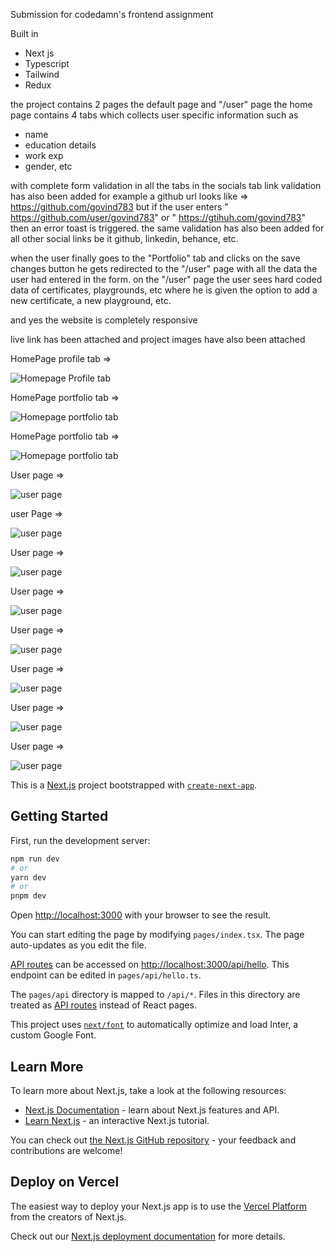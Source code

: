 
Submission for codedamn's frontend assignment

Built in 
- Next js
- Typescript
- Tailwind
- Redux

the project contains 2 pages the default page and "/user" page 
the home page 
contains 4  tabs which collects user specific information such as 
- name
- education details
- work exp
- gender, etc

with complete form validation in all the tabs 
in the socials tab link validation has also been added for example a github url looks like => https://github.com/govind783
but if the user enters " https://github.com/user/govind783" or " https://gtihuh.com/govind783" then an error toast is triggered.
the same validation has also been added for all other social links be it github, linkedin, behance, etc.

when the user finally goes to the "Portfolio" tab and clicks on the save changes button he gets redirected to the "/user" page with all the data the user had entered in the form.
on the "/user" page the user sees hard coded data of certificates, playgrounds, etc where he is given the option to add a new certificate, a new playground, etc.

and yes the website is completely responsive

live link has been attached and project images have also been attached

HomePage profile tab =>

![Homepage Profile tab](https://live.staticflickr.com/65535/52738525061_58951f1d2c_z.jpg)


HomePage portfolio tab =>

![Homepage portfolio tab](https://live.staticflickr.com/65535/52738776454_fe22558e43_z.jpg)


HomePage portfolio tab =>

![Homepage portfolio tab](https://live.staticflickr.com/65535/52738936140_4ba50fbf1e_z.jpg)


User page =>

![user page](https://live.staticflickr.com/65535/52738776514_e691e313df_z.jpg)


user Page =>

![user page](https://live.staticflickr.com/65535/52738937500_fd6642b717_z.jpg)


User page =>

![user page](https://live.staticflickr.com/65535/52738936200_bcef8556ac_z.jpg)



User page =>

![user page](https://live.staticflickr.com/65535/52738936235_8a31c29207_z.jpg)


User page =>

![user page](https://live.staticflickr.com/65535/52738936230_54cbf0b5f6_z.jpg)


User page =>

![user page](https://live.staticflickr.com/65535/52738776589_c422bec3c6_z.jpg)



User page => 

![user page](https://live.staticflickr.com/65535/52739009343_2ca3e7a423_z.jpg)



User page =>

![user page](https://live.staticflickr.com/65535/52738936345_7f3a0e0e7d_z.jpg)






This is a [Next.js](https://nextjs.org/) project bootstrapped with [`create-next-app`](https://github.com/vercel/next.js/tree/canary/packages/create-next-app).

## Getting Started

First, run the development server:

```bash
npm run dev
# or
yarn dev
# or
pnpm dev
```

Open [http://localhost:3000](http://localhost:3000) with your browser to see the result.

You can start editing the page by modifying `pages/index.tsx`. The page auto-updates as you edit the file.

[API routes](https://nextjs.org/docs/api-routes/introduction) can be accessed on [http://localhost:3000/api/hello](http://localhost:3000/api/hello). This endpoint can be edited in `pages/api/hello.ts`.

The `pages/api` directory is mapped to `/api/*`. Files in this directory are treated as [API routes](https://nextjs.org/docs/api-routes/introduction) instead of React pages.

This project uses [`next/font`](https://nextjs.org/docs/basic-features/font-optimization) to automatically optimize and load Inter, a custom Google Font.

## Learn More

To learn more about Next.js, take a look at the following resources:

- [Next.js Documentation](https://nextjs.org/docs) - learn about Next.js features and API.
- [Learn Next.js](https://nextjs.org/learn) - an interactive Next.js tutorial.

You can check out [the Next.js GitHub repository](https://github.com/vercel/next.js/) - your feedback and contributions are welcome!

## Deploy on Vercel

The easiest way to deploy your Next.js app is to use the [Vercel Platform](https://vercel.com/new?utm_medium=default-template&filter=next.js&utm_source=create-next-app&utm_campaign=create-next-app-readme) from the creators of Next.js.

Check out our [Next.js deployment documentation](https://nextjs.org/docs/deployment) for more details.
